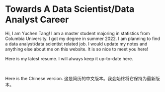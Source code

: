 # Towards A Data Scientist/Data Analyst Career

Hi, I am Yuchen Tang! I am a master student majoring in statistics from Columbia University. I got my degree in summer 2022. I am planning to find a data analyst/data scientist related job. I would update my notes and anything else about me on this website. It is so nice to meet you here!

Here is my latest resume. I will always keep it up-to-date here.

<object data="assets/files/Yuchen_Tang_ColumbiaU_StatisticsMA.pdf" type="application/pdf" width="95%" height="800px">
</object>

<!--
; <iframe src="https://www.xmind.net/embed/iR7YAt" width="900px" height="540px" frameborder="0" scrolling="no"></iframe>
-->

<br/>

Here is the Chinese version. 这是简历的中文版本。我会始终将它保持为最新版本。

<object data="assets/files/唐雨辰_哥伦比亚大学_统计学硕士.pdf" type="application/pdf" width="95%" height="800px">
</object>